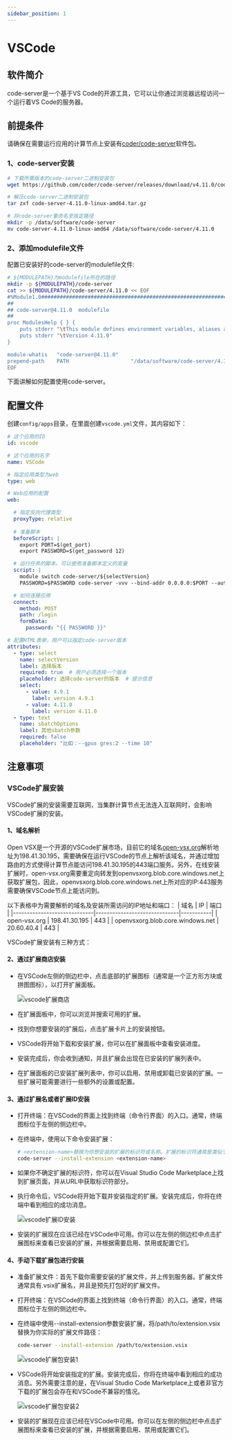 ```yaml
---
sidebar_position: 1
---
```


# VSCode

## 软件简介

code-server是一个基于VS Code的开源工具，它可以让你通过浏览器远程访问一个运行着VS Code的服务器。

## 前提条件

请确保在需要运行应用的计算节点上安装有[coder/code-server](https://github.com/coder/code-server)软件包。

### 1、code-server安装

```bash
# 下载所需版本的code-server二进制安装包
wget https://github.com/coder/code-server/releases/download/v4.11.0/code-server-4.11.0-linux-amd64.tar.gz

# 解压code-server二进制安装包
tar zxf code-server-4.11.0-linux-amd64.tar.gz

# 将code-server重命名至指定路径
mkdir -p /data/software/code-server
mv code-server-4.11.0-linux-amd64 /data/software/code-server/4.11.0
```

### 2、添加modulefile文件

配置已安装好的code-server的modulefile文件:

```bash
# ${MODULEPATH}为modulefile所在的路径
mkdir -p ${MODULEPATH}/code-server
cat >> ${MODULEPATH}/code-server/4.11.0 << EOF
#%Module1.0########################################################################
##
## code-server@4.11.0  modulefile
##
proc ModulesHelp { } {
    puts stderr "\tThis module defines environment variables, aliases and add PATH for code-server"
    puts stderr "\tVersion 4.11.0"
}

module-whatis   "code-server@4.11.0"
prepend-path    PATH                    "/data/software/code-server/4.11.0/bin"
EOF
```

下面讲解如何配置使用code-server。

## 配置文件

创建`config/apps`目录，在里面创建`vscode.yml`文件，其内容如下：

```yaml title="config/apps/vscode.yml"
# 这个应用的ID
id: vscode

# 这个应用的名字
name: VSCode

# 指定应用类型为web
type: web

# Web应用的配置
web:

  # 指定反向代理类型
  proxyType: relative
  
  # 准备脚本
  beforeScript: |
    export PORT=$(get_port)
    export PASSWORD=$(get_password 12)

  # 运行任务的脚本。可以使用准备脚本定义的变量
  script: |
    module switch code-server/${selectVersion}
    PASSWORD=$PASSWORD code-server -vvv --bind-addr 0.0.0.0:$PORT --auth password

  # 如何连接应用
  connect:
    method: POST
    path: /login
    formData:
      password: "{{ PASSWORD }}"

# 配置HTML表单，用户可以指定code-server版本      
attributes:
  - type: select
    name: selectVersion
    label: 选择版本
    required: true  # 用户必须选择一个版本
    placeholder: 选择code-server的版本  # 提示信息
    select:
      - value: 4.9.1
        label: version 4.9.1
      - value: 4.11.0
        label: version 4.11.0
  - type: text
    name: sbatchOptions
    label: 其他sbatch参数
    required: false
    placeholder: "比如：--gpus gres:2 --time 10"
```

## 注意事项

### VSCode扩展安装

VSCode扩展的安装需要互联网，当集群计算节点无法连入互联网时，会影响VSCode扩展的安装。

#### 1、域名解析

Open VSX是一个开源的VSCode扩展市场，目前它的域名[open-vsx.org](https://open-vsx.org)解析地址为198.41.30.195，需要确保在运行VSCode的节点上解析该域名，并通过增加路由的方式使得计算节点能访问198.41.30.195的443端口服务。另外，在线安装扩展时，open-vsx.org需要重定向转发到openvsxorg.blob.core.windows.net上获取扩展包，因此，openvsxorg.blob.core.windows.net上所对应的IP:443服务需要确保VSCode节点上能访问到。

以下表格中为需要解析的域名及安装所需访问的IP地址和端口：
| 域名                        | IP                           | 端口      |
|-----------------------------|------------------------------|-----------|
| open-vsx.org     | 198.41.30.195 | 443    |
| openvsxorg.blob.core.windows.net     | 20.60.40.4                          | 443    |

VSCode扩展安装有三种方式：

#### 2、通过扩展商店安装

- 在VSCode左侧的侧边栏中，点击底部的扩展图标（通常是一个正方形方块或拼图图标），以打开扩展面板。

  ![vscode扩展商店](./vscode-ext-shop.png)

- 在扩展面板中，你可以浏览并搜索可用的扩展。

- 找到你想要安装的扩展后，点击扩展卡片上的安装按钮。

- VSCode将开始下载和安装扩展，你可以在扩展面板中查看安装进度。

- 安装完成后，你会收到通知，并且扩展会出现在已安装的扩展列表中。

- 在扩展面板的已安装扩展列表中，你可以启用、禁用或卸载已安装的扩展。一些扩展可能需要进行一些额外的设置或配置。

#### 3、通过扩展名或者扩展ID安装

- 打开终端：在VSCode的界面上找到终端（命令行界面）的入口。通常，终端图标位于左侧的侧边栏中。

- 在终端中，使用以下命令安装扩展：

  ```bash
  # <extension-name>替换为你想安装的扩展的标识符或名称。扩展的标识符通常是类似于publisher.extension的格式。例如，要安装 "Python" 扩展，扩展标识符为ms-python.python
  code-server --install-extension <extension-name>
  ```

- 如果你不确定扩展的标识符，你可以在Visual Studio Code Marketplace上找到扩展页面，并从URL中获取标识符部分。

- 执行命令后，VSCode将开始下载并安装指定的扩展。安装完成后，你将在终端中看到相应的成功消息。

  ![vscode扩展ID安装](./vscode-ext-install-1.png)

- 安装的扩展现在应该已经在VSCode中可用。你可以在左侧的侧边栏中点击扩展图标来查看已安装的扩展，并根据需要启用、禁用或配置它们。

#### 4、手动下载扩展包进行安装

- 准备扩展文件：首先下载你需要安装的扩展文件，并上传到服务器。扩展文件通常具有.vsix扩展名，并且是预先打包好的扩展文件。

- 打开终端：在VSCode的界面上找到终端（命令行界面）的入口。通常，终端图标位于左侧的侧边栏中。

- 在终端中使用--install-extension参数安装扩展，将/path/to/extension.vsix替换为你实际的扩展文件路径：

  ```bash
  code-server --install-extension /path/to/extension.vsix
  ```

  ![vscode扩展包安装1](./vscode-ext-install-2.png)

- VSCode将开始安装指定的扩展。安装完成后，你将在终端中看到相应的成功消息。另外需要注意的是，在Visual Studio Code Marketplace上或者非官方下载的扩展包会存在和VSCode不兼容的情况。

  ![vscode扩展包安装2](./vscode-ext-install-3.png)

- 安装的扩展现在应该已经在VSCode中可用。你可以在左侧的侧边栏中点击扩展图标来查看已安装的扩展，并根据需要启用、禁用或配置它们。
